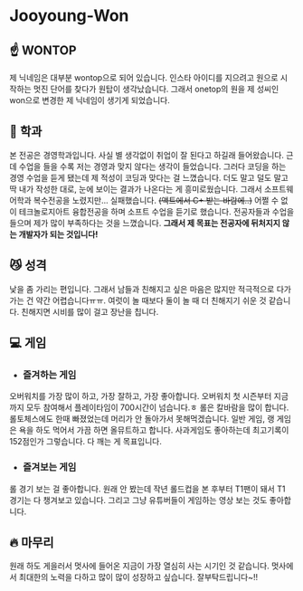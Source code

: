 # Jooyoung-Won

## :point_up: WONTOP

제 닉네임은 대부분 wontop으로 되어 있습니다. 
인스타 아이디를 지으려고 원으로 시작하는 멋진 단어를 찾다가 원탑이 생각났습니다.
그래서 onetop의 원을 제 성씨인 won으로 변경한 제 닉네임이 생기게 되었습니다. 

## :page_facing_up: 학과

본 전공은 경영학과입니다. 사실 별 생각없이 취업이 잘 된다고 하길래 들어왔습니다.
근데 수업을 들을 수록 저는 경영과 맞지 않다는 생각이 들었습니다.
그러다 코딩을 하는 경영 수업을 듣게 됐는데 제 적성이 코딩과 맞다는 걸 느꼈습니다.
더도 말고 덜도 말고 딱 내가 작성한 대로, 눈에 보이는 결과가 나온다는 게 흥미로웠습니다.
그래서 소프트웨어학과 복수전공을 노렸지만... 실패했습니다. ~~(액트에서 C+ 받는 바람에..)~~ 
어쩔 수 없이 테크놀로지아트 융합전공을 하며 소프트 수업을 듣기로 했습니다.
전공자들과 수업을 들으며 제가 많이 부족하다는 것을 느꼈습니다. 
**그래서 제 목표는 전공자에 뒤처지지 않는 개발자가 되는 것입니다!**

## :smirk_cat: 성격

낯을 좀 가리는 편입니다. 그래서 남들과 친해지고 싶은 마음은 많지만 적극적으로 다가가는 건 약간 어렵습니다ㅠㅠ. 여럿이 놀 때보다 둘이 놀 때 더 친해지기 쉬운 것 같습니다. 친해지면 시비를 많이 걸고 장난을 칩니다.

## :computer: 게임

- ### 즐겨하는 게임
오버워치를 가장 많이 하고, 가장 잘하고, 가장 좋아합니다. 오버워치 첫 시즌부터 지금까지 모두 참여해서 플레이타임이 700시간이 넘습니다.ㅎ
롤은 칼바람을 많이 합니다. 롤토체스에도 한때 빠졌었는데 머리가 안 돌아가서 못해먹겠습니다. 일반 게임, 랭 게임은 욕을 하도 먹어서 가끔 하면 올뮤트하고 합니다.
사과게임도 좋아하는데 최고기록이 152점인가 그렇습니다. 다 깨는 게 목표입니다.

- ### 즐겨보는 게임
롤 경기 보는 걸 좋아합니다. 원래 안 봤는데 작년 롤드컵을 본 후부터 T1팬이 돼서 T1 경기는 다 챙겨보고 있습니다. 그리고 그냥 유튜버들이 게임하는 영상 보는 것도 좋아합니다.

## :fire: 마무리

원래 하도 게을러서 멋사에 들어온 지금이 가장 열심히 사는 시기인 것 같습니다. 멋사에서 최대한의 노력을 다하고 많이 많이 성장하고 싶습니다. 잘부탁드립니다~!!